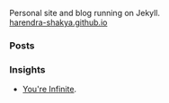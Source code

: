 Personal site and blog running on Jekyll. <br> <a href="https://harendra-shakya.github.io/" target="_blank" rel="noopener">harendra-shakya.github.io</a>

### Posts

### Insights

- [You're Infinite](https://github.com/harendra-shakya/harendra-shakya.github.io/blob/main/_insights/2025-05-10-you-are-infinite.md).
